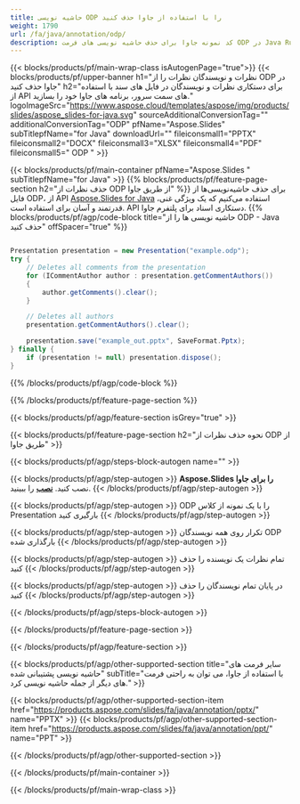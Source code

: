 ```yaml
---
title: حاشیه نویسی ODP را با استفاده از جاوا حذف کنید
weight: 1790
url: /fa/java/annotation/odp/ 
description: کد نمونه جاوا برای حذف حاشیه نویسی های فرمت ODP در Java Runtime Environment برای JSP/JSF Application و Desktop Applications.
---
```


{{< blocks/products/pf/main-wrap-class isAutogenPage="true">}}
{{< blocks/products/pf/upper-banner h1="نظرات و نویسندگان نظرات را از ODP در جاوا حذف کنید" h2="برای دستکاری نظرات و نویسندگان در فایل های سند با استفاده از API های سمت سرور، برنامه های جاوا خود را بسازید." logoImageSrc="https://www.aspose.cloud/templates/aspose/img/products/slides/aspose_slides-for-java.svg" sourceAdditionalConversionTag="" additionalConversionTag="ODP" pfName="Aspose.Slides" subTitlepfName="for Java" downloadUrl="" fileiconsmall1="PPTX" fileiconsmall2="DOCX" fileiconsmall3="XLSX" fileiconsmall4="PDF" fileiconsmall5=" ODP " >}}

{{< blocks/products/pf/main-container pfName="Aspose.Slides " subTitlepfName="for Java" >}}
{{% blocks/products/pf/feature-page-section  h2="حذف نظرات از ODP از طریق جاوا" %}}
برای حذف حاشیه‌نویسی‌ها از فایل ODP، از API [Aspose.Slides for Java](https://products.aspose.com/slides/fa/java/) استفاده می‌کنیم که یک ویژگی غنی، قدرتمند و آسان برای استفاده است. API دستکاری اسناد برای پلتفرم جاوا.
{{% blocks/products/pf/agp/code-block title="حاشیه نویسی ها را از ODP - Java حذف کنید" offSpacer="true" %}}

```java

Presentation presentation = new Presentation("example.odp");
try {
    // Deletes all comments from the presentation
    for (ICommentAuthor author : presentation.getCommentAuthors())
    {
        author.getComments().clear();
    }

    // Deletes all authors
    presentation.getCommentAuthors().clear();

    presentation.save("example_out.pptx", SaveFormat.Pptx);
} finally {
    if (presentation != null) presentation.dispose();
}
```
{{% /blocks/products/pf/agp/code-block %}}

{{% /blocks/products/pf/feature-page-section %}}

{{< blocks/products/pf/agp/feature-section isGrey="true" >}}

{{< blocks/products/pf/feature-page-section  h2="نحوه حذف نظرات از ODP از طریق جاوا" >}}

{{< blocks/products/pf/agp/steps-block-autogen name="" >}}

{{< blocks/products/pf/agp/step-autogen >}}
**Aspose.Slides را برای جاوا** نصب کنید. [**نصب**](https://docs.aspose.com/slides/java/installation/) را ببینید.
{{< /blocks/products/pf/agp/step-autogen >}}

{{< blocks/products/pf/agp/step-autogen >}}
ODP را با یک نمونه از کلاس Presentation بارگیری کنید
{{< /blocks/products/pf/agp/step-autogen >}}

{{< blocks/products/pf/agp/step-autogen >}}
تکرار روی همه نویسندگان ODP بارگذاری شده
{{< /blocks/products/pf/agp/step-autogen >}}

{{< blocks/products/pf/agp/step-autogen >}}
تمام نظرات یک نویسنده را حذف کنید
{{< /blocks/products/pf/agp/step-autogen >}}

{{< blocks/products/pf/agp/step-autogen >}}
در پایان تمام نویسندگان را حذف کنید
{{< /blocks/products/pf/agp/step-autogen >}}

{{< /blocks/products/pf/agp/steps-block-autogen >}}

{{< /blocks/products/pf/feature-page-section >}}

{{< /blocks/products/pf/agp/feature-section >}}

{{< blocks/products/pf/agp/other-supported-section title="سایر فرمت های حاشیه نویسی پشتیبانی شده" subTitle="با استفاده از جاوا، می توان به راحتی فرمت های دیگر از جمله حاشیه نویسی کرد." >}}

{{< blocks/products/pf/agp/other-supported-section-item href="https://products.aspose.com/slides/fa/java/annotation/pptx/" name="PPTX" >}}
{{< blocks/products/pf/agp/other-supported-section-item href="https://products.aspose.com/slides/fa/java/annotation/ppt/" name="PPT" >}}

{{< /blocks/products/pf/agp/other-supported-section >}}

{{< /blocks/products/pf/main-container >}}
    
{{< /blocks/products/pf/main-wrap-class >}}